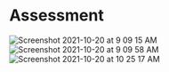 # Assessment
![Screenshot 2021-10-20 at 9 09 15 AM](https://user-images.githubusercontent.com/65220903/138599984-a4985c70-988c-424c-abbc-b8eb6e3b3b6c.png)
![Screenshot 2021-10-20 at 9 09 58 AM](https://user-images.githubusercontent.com/65220903/138599988-f3adeb6e-685b-467a-9105-ed1f1891f653.png)
![Screenshot 2021-10-20 at 10 25 17 AM](https://user-images.githubusercontent.com/65220903/138599992-dded9f5d-84a8-4f67-802a-2af236131945.png)
